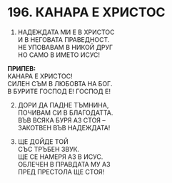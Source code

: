 # 196. КАНАРА Е ХРИСТОС  
  
1. НАДЕЖДАТА МИ Е В ХРИСТОС  
И В НЕГОВАТА ПРАВЕДНОСТ.  
НЕ УПОВАВАМ В НИКОЙ ДРУГ  
НО САМО В ИМЕТО ИСУС!  
  
__ПРИПЕВ:__  
КАНАРА Е ХРИСТОС!  
СИЛЕН СЪМ В ЛЮБОВТА НА БОГ.  
В БУРИТЕ ГОСПОД Е! ГОСПОД Е!  
  
2. ДОРИ ДА ПАДНЕ ТЪМНИНА,  
ПОЧИВАМ СИ В БЛАГОДАТТА.  
ВЪВ ВСЯКА БУРЯ АЗ СТОЯ –  
ЗАКОТВЕН ВЪВ НАДЕЖДАТА!  
  
3. ЩЕ ДОЙДЕ ТОЙ  
СЪС ТРЪБЕН ЗВУК.  
ЩЕ СЕ НАМЕРЯ АЗ В ИСУС.  
ОБЛЕЧЕН В ПРАВДАТА МУ АЗ  
ПРЕД ПРЕСТОЛА ЩЕ СТОЯ!